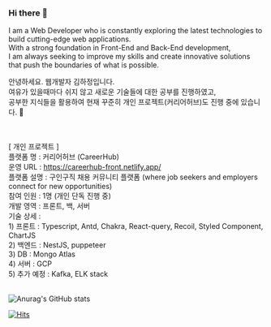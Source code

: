 ### Hi there 👋
I am a Web Developer who is constantly exploring the latest technologies to build cutting-edge web applications.<br/>
With a strong foundation in Front-End and Back-End development,<br/> I am always seeking to improve my skills and create innovative solutions that push the boundaries of what is possible.

안녕하세요. 웹개발자 김하정입니다.<br/>
여유가 있을때마다 쉬지 않고 새로운 기술들에 대한 공부를 진행하였고, <br/> 공부한 지식들을 활용하여 현재 꾸준히 개인 프로젝트(커리어허브)도 진행 중에 있습니다. 🌱 <br/><br/><br/>

[ 개인 프로젝트 ] <br/>
플랫폼 명 : 커리어허브 (CareerHub) <br/>
운영 URL : https://careerhub-front.netlify.app/<br/>
플랫폼 설명 : 구인구직 채용 커뮤니티 플랫폼 (where job seekers and employers connect for new opportunities)<br/>
참여 인원 : 1명 (개인 단독 진행 중)<br/>
개발 영역 : 프론트, 백, 서버<br/>
기술 상세 :<br/>
     1) 프론트 : Typescript, Antd, Chakra, React-query, Recoil, Styled Component, ChartJS<br/>
     2) 백엔드 : NestJS, puppeteer<br/>
     3) DB : Mongo Atlas<br/>
     4) 서버 : GCP<br/>
     5) 추가 예정 : Kafka, ELK stack<br/><br/>

![Anurag's GitHub stats](https://github-readme-stats.vercel.app/api?username=hannah3406&show_icons=true&theme=radical)

[![Hits](https://hits.seeyoufarm.com/api/count/incr/badge.svg?url=https%3A%2F%2Fgithub.com%2Fhannah3406&count_bg=%23AC896D&title_bg=%23D53A3A&icon=waze.svg&icon_color=%23E7E7E7&title=Hit&edge_flat=false)](https://hits.seeyoufarm.com)


